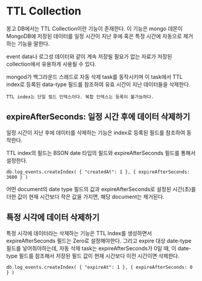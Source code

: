 TTL Collection
=================================

몽고 DB에서는 TTL Collection이란 기능이 존재한다.
이 기능은 mongo 데몬이 MongoDB에 저장된 데이터를 일정 시간이 지난 후에 혹은 특정 시간에 자동으로 제거하는 기능을 말한다.

event data나 로그성 데이터와 같이 계속 저장될 필요가 없는 자료가 저장된 collection에서 유용하게 사용될 수 있다. 

mongod가 백그라운드 스레드로 자동 삭제 task를 동작시키며 이 task에서 TTL index로 등록된 data-type 필드를 참조하여 유효 시간이 지난 데이터들을 삭제한다.

```note
TTL index는 단일 필드 인덱스이다. 복합 인덱스는 등록이 불가능하다. 
```

## expireAfterSeconds: 일정 시간 후에 데이터 삭제하기

일정 시간이 지난 후에 데이터를 삭제하는 기능은 index로 등록된 필드를 참조하여 동작한다. 

TTL index의 필드는 BSON date 타입의 필드와 expireAfterSeconds 필드를 통해서 설정한다. 

```
db.log_events.createIndex( { "createdAt": 1 }, { expireAfterSeconds: 3600 } )
```

어떤 document의 date type 필드의 값과 expireAfterSeconds로 설정된 시간(초)를 더한 값이 현재 시간보다 작은 값을 가지면, 해당 document는 제거된다. 

## 특정 시각에 데이터 삭제하기

특정 시각에 데이터라는 삭제하는 기능은 TTL Index를 생성하면서 expireAfterSeconds 필드는 Zero로 설정해야한다. 
그리고 expire 대상 date-type 필드를 넣어줘야하는데, 자동 삭제 task는 expireAfterSeconds가 0일 때, 이 date-type 필드를 참조해서 저장된 필드 값이 현재 시간보다 이전 시간이면 삭제한다.

```
db.log_events.createIndex( { "expireAt": 1 }, { expireAfterSeconds: 0 } )
```

